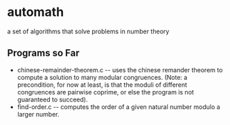 # automath
a set of algorithms that solve problems in number theory

## Programs so Far
*   chinese-remainder-theorem.c -- uses the chinese remander theorem to compute a solution to many modular congruences. (Note: a precondition, for now at least, is that the moduli of different congruences are pairwise coprime, or else the program is not guaranteed to succeed).
*   find-order.c -- computes the order of a given natural number modulo a larger number.
